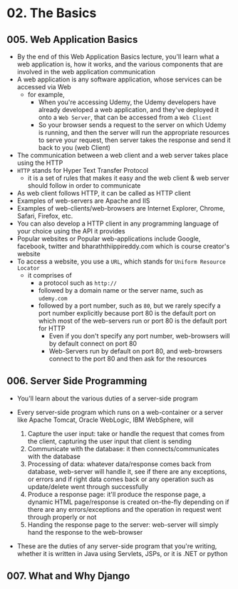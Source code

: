 # 02. The Basics

## 005. Web Application Basics

- By the end of this Web Application Basics lecture, you'll learn what a web application is, how it works, and the various components that are involved in the web application communication
- A web application is any software application, whose services can be accessed via Web
  - for example,
    - When you're accessing Udemy, the Udemy developers have already developed a web application, and they've deployed it onto a `Web Server`, that can be accessed from a `Web Client`
    - So your browser sends a request to the server on which Udemy is running, and then the server will run the appropriate resources to serve your request, then server takes the response and send it back to you (web Client)
- The communication between a web client and a web server takes place using the HTTP
- `HTTP` stands for Hyper Text Transfer Protocol
  - it is a set of rules that makes it easy and the web client & web server should follow in order to communicate
- As web client follows HTTP, it can be called as HTTP client
- Examples of web-servers are Apache and IIS
- Examples of web-clients/web-browsers are Internet Explorer, Chrome, Safari, Firefox, etc.
- You can also develop a HTTP client in any programming language of your choice using the API it provides
- Popular websites or Popular web-applications include Google, facebook, twitter and bharaththiippireddy.com which is course creator's website
- To access a website, you use a `URL`, which stands for `Uniform Resource Locator`
  - it comprises of 
    - a protocol such as `http://`
    - followed by a domain name or the server name, such as `udemy.com`
    - followed by a port number, such as `80`, but we rarely specify a port number explicitly because port 80 is the default port on which most of the web-servers run or port 80 is the default port for HTTP
      - Even if you don't specify any port number, web-browsers will by default connect on port 80
      - Web-Servers run by default on port 80, and web-browsers connect to the port 80 and then ask for the resources

## 006. Server Side Programming

- You'll learn about the various duties of a server-side program
- Every server-side program which runs on a web-container or a server like Apache Tomcat, Oracle WebLogic, IBM WebSphere, will
  1. Capture the user input: take or handle the request that comes from the client, capturing the user input that client is sending
  2. Communicate with the database: it then connects/communicates with the database
  3. Processing of data: whatever data/response comes back from database, web-server will handle it, see if there are any exceptions, or errors and if right data comes back or any operation such as update/delete went through successfully
  4. Produce a response page: it'll produce the response page, a dynamic HTML page/response is created on-the-fly depending on if there are any errors/exceptions and the operation in request went through properly or not
  5. Handing the response page to the server: web-server will simply hand the response to the web-browser

- These are the duties of any server-side program that you're writing, whether it is written in Java using Servlets, JSPs, or it is .NET or python

## 007. What and Why Django
